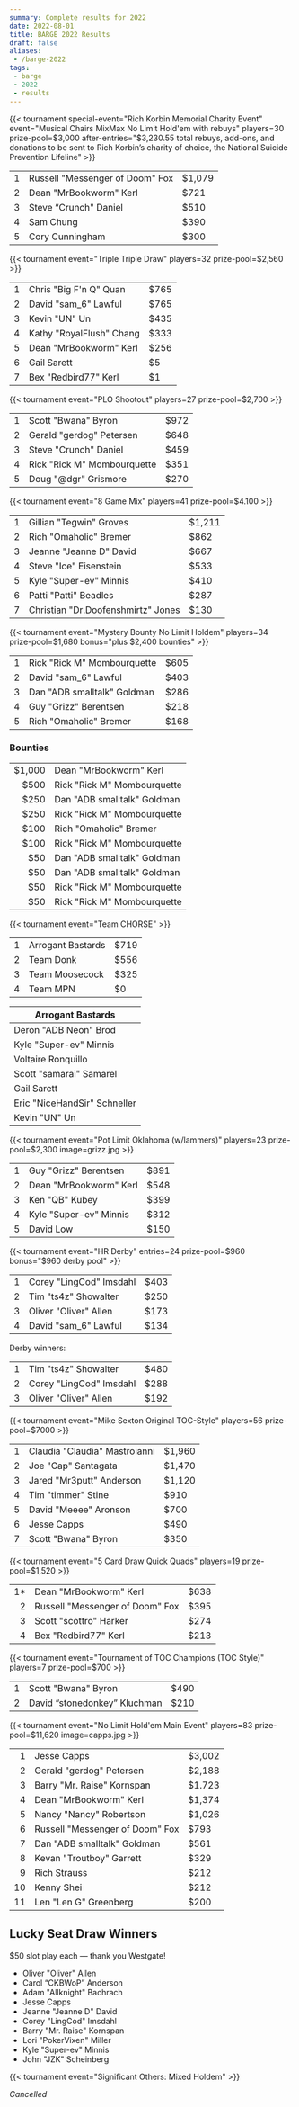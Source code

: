 ```yaml
---
summary: Complete results for 2022
date: 2022-08-01
title: BARGE 2022 Results
draft: false
aliases:
 - /barge-2022
tags:
 - barge
 - 2022
 - results
---
```


{{< tournament
    special-event="Rich Korbin Memorial Charity Event"
    event="Musical Chairs MixMax No Limit Hold'em with rebuys"
    players=30
    prize-pool=$3,000
    after-entries="$3,230.55 total rebuys, add-ons, and donations to be sent to Rich Korbin&rsquo;s charity of choice, the National Suicide Prevention Lifeline" >}}

|   |                                           |        |
|--:|-------------------------------------------|--------|
| 1 | Russell &quot;Messenger of Doom&quot; Fox | $1,079 |
| 2 | Dean &quot;MrBookworm&quot; Kerl          | $721   |
| 3 | Steve &ldquo;Crunch&quot; Daniel          | $510   |
| 4 | Sam Chung                                 | $390   |
| 5 | Cory Cunningham                           | $300   |

{{< tournament
    event="Triple Triple Draw"
    players=32
    prize-pool=$2,560 >}}

|   |                                    |      |
|--:|------------------------------------|------|
| 1 | Chris &quot;Big F'n Q&quot; Quan   | $765 |
| 2 | David &quot;sam\_6&quot; Lawful    | $765 |
| 3 | Kevin &quot;UN&quot; Un            | $435 |
| 4 | Kathy &quot;RoyalFlush&quot; Chang | $333 |
| 5 | Dean &quot;MrBookworm&quot; Kerl   | $256 |
| 6 | Gail Sarett                        | $5   |
| 7 | Bex &quot;Redbird77&quot; Kerl     | $1   |

{{< tournament
    event="PLO Shootout"
    players=27
    prize-pool=$2,700 >}}

|   |                                       |      |
|--:|---------------------------------------|------|
| 1 | Scott &quot;Bwana&quot; Byron         | $972 |
| 2 | Gerald &quot;gerdog&quot; Petersen    | $648 |
| 3 | Steve &quot;Crunch&quot; Daniel       | $459 |
| 4 | Rick &quot;Rick M&quot; Mombourquette | $351 |
| 5 | Doug &quot;@dgr&quot; Grismore        | $270 |

{{< tournament
    event="8 Game Mix"
    players=41
    prize-pool=$4.100 >}}

|   |                                              |        |
|--:|----------------------------------------------|--------|
| 1 | Gillian &quot;Tegwin&quot; Groves            | $1,211 |
| 2 | Rich &quot;Omaholic&quot; Bremer             | $862   |
| 3 | Jeanne &quot;Jeanne D&quot; David            | $667   |
| 4 | Steve &quot;Ice&quot; Eisenstein             | $533   |
| 5 | Kyle &quot;Super-ev&quot; Minnis             | $410   |
| 6 | Patti &quot;Patti&quot; Beadles              | $287   |
| 7 | Christian &quot;Dr.Doofenshmirtz&quot; Jones | $130   |

{{< tournament
    event="Mystery Bounty No Limit Holdem"
    players=34
    prize-pool=$1,680
    bonus="plus $2,400 bounties" >}}

|   |                                       |      |
|--:|---------------------------------------|------|
| 1 | Rick &quot;Rick M&quot; Mombourquette | $605 |
| 2 | David &quot;sam_6&quot; Lawful        | $403 |
| 3 | Dan &quot;ADB smalltalk&quot; Goldman | $286 |
| 4 | Guy &quot;Grizz&quot; Berentsen       | $218 |
| 5 | Rich &quot;Omaholic&quot; Bremer      | $168 |

### Bounties

|        |                                       |
|-------:|---------------------------------------|
| $1,000 | Dean &quot;MrBookworm&quot; Kerl      |
|   $500 | Rick &quot;Rick M&quot; Mombourquette |
|   $250 | Dan &quot;ADB smalltalk&quot; Goldman |
|   $250 | Rick &quot;Rick M&quot; Mombourquette |
|   $100 | Rich &quot;Omaholic&quot; Bremer      |
|   $100 | Rick &quot;Rick M&quot; Mombourquette |
|    $50 | Dan &quot;ADB smalltalk&quot; Goldman |
|    $50 | Dan &quot;ADB smalltalk&quot; Goldman |
|    $50 | Rick &quot;Rick M&quot; Mombourquette |
|    $50 | Rick &quot;Rick M&quot; Mombourquette |

{{< tournament event="Team CHORSE" >}}

|   |                   |      |
|--:|-------------------|------|
| 1 | Arrogant Bastards | $719 |
| 2 | Team Donk         | $556 |
| 3 | Team Moosecock    | $325 |
| 4 | Team MPN          | $0   |

|Arrogant Bastards|
|---|
| Deron &quot;ADB Neon&quot; Brod|
| Kyle &quot;Super-ev&quot; Minnis|
| Voltaire Ronquillo|
| Scott &quot;samarai&quot; Samarel|
| Gail Sarett|
| Eric &quot;NiceHandSir&quot; Schneller|
| Kevin &quot;UN&quot; Un|

{{< tournament
    event="Pot Limit Oklahoma (w/lammers)"
    players=23
    prize-pool=$2,300 
    image=grizz.jpg >}}

|   |                                  |      |
|--:|----------------------------------|------|
| 1 | Guy &quot;Grizz&quot; Berentsen  | $891 |
| 2 | Dean &quot;MrBookworm&quot; Kerl | $548 |
| 3 | Ken &quot;QB&quot; Kubey         | $399 |
| 4 | Kyle &quot;Super-ev&quot; Minnis | $312 |
| 5 | David Low                        | $150 |
 
{{< tournament
    event="HR Derby"
    entries=24
    prize-pool=$960
    bonus="$960 derby pool" >}}

|   |                                   |      |
|--:|-----------------------------------|------|
| 1 | Corey &quot;LingCod&quot; Imsdahl | $403 |
| 2 | Tim &quot;ts4z&quot; Showalter    | $250 |
| 3 | Oliver &quot;Oliver&quot; Allen   | $173 |
| 4 | David &quot;sam_6&quot; Lawful    | $134 |

Derby winners:

|   |                                   |      |
|--:|-----------------------------------|------|
| 1 | Tim &quot;ts4z&quot; Showalter    | $480 |
| 2 | Corey &quot;LingCod&quot; Imsdahl | $288 |
| 3 | Oliver &quot;Oliver&quot; Allen   | $192 |
 
{{< tournament
    event="Mike Sexton Original TOC-Style"
    players=56
    prize-pool=$7000 >}}

|   |                                         |        |
|--:|-----------------------------------------|--------|
| 1 | Claudia &quot;Claudia&quot; Mastroianni | $1,960 |
| 2 | Joe &quot;Cap&quot; Santagata           | $1,470 |
| 3 | Jared &quot;Mr3putt&quot; Anderson      | $1,120 |
| 4 | Tim &quot;timmer&quot; Stine            | $910   |
| 5 | David &quot;Meeee&quot; Aronson         | $700   |
| 6 | Jesse Capps                             | $490   |
| 7 | Scott &quot;Bwana&quot; Byron           | $350   |
 
{{< tournament
    event="5 Card Draw Quick Quads"
    players=19
    prize-pool=$1,520 >}}

|    |                                           |      |
|---:|-------------------------------------------|------|
| 1* | Dean &quot;MrBookworm&quot; Kerl          | $638 |
|  2 | Russell &quot;Messenger of Doom&quot; Fox | $395 |
|  3 | Scott &quot;scottro&quot; Harker          | $274 |
|  4 | Bex &quot;Redbird77&quot; Kerl            | $213 |

{{< tournament
    event="Tournament of TOC Champions (TOC Style)"
    players=7
    prize-pool=$700 >}}

|   |                                          |      |
|--:|------------------------------------------|------|
| 1 | Scott &quot;Bwana&quot; Byron            | $490 |
| 2 | David &ldquo;stonedonkey&rdquo; Kluchman | $210 |
 
{{< tournament
    event="No Limit Hold'em Main Event"
    players=83
    prize-pool=$11,620 
    image=capps.jpg >}}

|    |                                           |        |
|---:|-------------------------------------------|--------|
|  1 | Jesse Capps                               | $3,002 |
|  2 | Gerald &quot;gerdog&quot; Petersen        | $2,188 |
|  3 | Barry &quot;Mr. Raise&quot; Kornspan      | $1.723 |
|  4 | Dean &quot;MrBookworm&quot; Kerl          | $1,374 |
|  5 | Nancy &quot;Nancy&quot; Robertson         | $1,026 |
|  6 | Russell &quot;Messenger of Doom&quot; Fox | $793   |
|  7 | Dan &quot;ADB smalltalk&quot; Goldman     | $561   |
|  8 | Kevan &quot;Troutboy&quot; Garrett        | $329   |
|  9 | Rich Strauss                              | $212   |
| 10 | Kenny Shei                                | $212   |
| 11 | Len &quot;Len G&quot; Greenberg           | $200   |

## Lucky Seat Draw Winners

$50 slot play each &mdash; thank you Westgate!

- Oliver &quot;Oliver&quot; Allen
- Carol &ldquo;CKBWoP&rdquo; Anderson
- Adam &quot;Allknight&quot; Bachrach
- Jesse Capps
- Jeanne &quot;Jeanne D&quot; David
- Corey &quot;LingCod&quot; Imsdahl
- Barry &quot;Mr. Raise&quot; Kornspan
- Lori &quot;PokerVixen&quot; Miller
- Kyle &quot;Super-ev&quot; Minnis
- John &quot;JZK&quot; Scheinberg

{{< tournament
    event="Significant Others: Mixed Holdem" >}}

_Cancelled_

